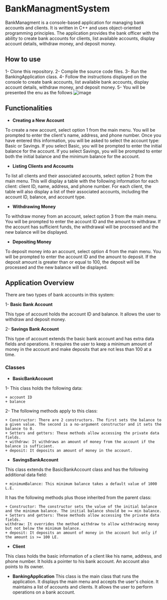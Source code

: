 # **BankManagmentSystem**

BankManagment is a console-based application for managing bank accounts and clients. It is written in C++ and uses object-oriented programming principles. The application provides the bank officer with the ability to create bank accounts for clients, list available accounts, display account details, withdraw money, and deposit money.

## **How to use**

1- Clone this repository.
2- Compile the source code files.
3- Run the BankingApplication class.
4- Follow the instructions displayed on the console to create bank accounts, list available bank accounts, display account details, withdraw money, and deposit money.
5- You will be presented the enu as the follows
![image](https://user-images.githubusercontent.com/92641962/227727424-69bb47d7-13d4-4e73-a228-8e13c66c4bf1.png)




## **Functionalities**

+ **Creating a New Account**

To create a new account, select option 1 from the main menu. You will be prompted to enter the client's name, address, and phone number. Once you have entered this information, you will be asked to select the account type: Basic or Savings. If you select Basic, you will be prompted to enter the initial balance for the account. If you select Savings, you will be prompted to enter both the initial balance and the minimum balance for the account.

+ **Listing Clients and Accounts**

To list all clients and their associated accounts, select option 2 from the main menu. This will display a table with the following information for each client: client ID, name, address, and phone number. For each client, the table will also display a list of their associated accounts, including the account ID, balance, and account type.

+ **Withdrawing Money**

To withdraw money from an account, select option 3 from the main menu. You will be prompted to enter the account ID and the amount to withdraw. If the account has sufficient funds, the withdrawal will be processed and the new balance will be displayed.

+ **Depositing Money**

To deposit money into an account, select option 4 from the main menu. You will be prompted to enter the account ID and the amount to deposit. If the deposit amount is greater than or equal to 100, the deposit will be processed and the new balance will be displayed.

## **Application Overview**

There are two types of bank accounts in this system:

1- **Basic Bank Account**

This type of account holds the account ID and balance. It allows the user to withdraw and deposit money.

2- **Savings Bank Account**

This type of account extends the basic bank account and has extra data fields and operations. It requires the user to keep a minimum amount of money in the account and make deposits that are not less than 100 at a time.

### **Classes**

+ **BasicBankAccount**

1- This class holds the following data:

    + account ID
    + balance


2- The following methods apply to this class:

    + Constructor: There are 2 constructors. The first sets the balance to a given value. The second is a no-argument constructor and it sets the balance to 0.
    + Setters and getters: These methods allow accessing the private data fields.
    + withdraw: It withdraws an amount of money from the account if the balance is sufficient.
    + deposit: It deposits an amount of money in the account.


+ **SavingsBankAccount**

This class extends the BasicBankAccount class and has the following additional data field:

    + minimumBalance: This minimum balance takes a default value of 1000 L.E.
It has the following methods plus those inherited from the parent class:

    + Constructor: The constructor sets the value of the initial balance and the minimum balance. The initial balance should be >= min balance.
    + Setters and getters: These methods allow accessing the private data fields.
    withdraw: It overrides the method withdraw to allow withdrawing money but not below the minimum balance.
    + deposit: It deposits an amount of money in the account but only if the amount is >= 100 LE.
+ **Client**

This class holds the basic information of a client like his name, address, and phone number. It holds a pointer to his bank account. An account also points to its owner.

+ **BankingApplication**
This class is the main class that runs the application. It displays the main menu and accepts the user's choice. It maintains a list of accounts and clients. It allows the user to perform operations on a bank account.
